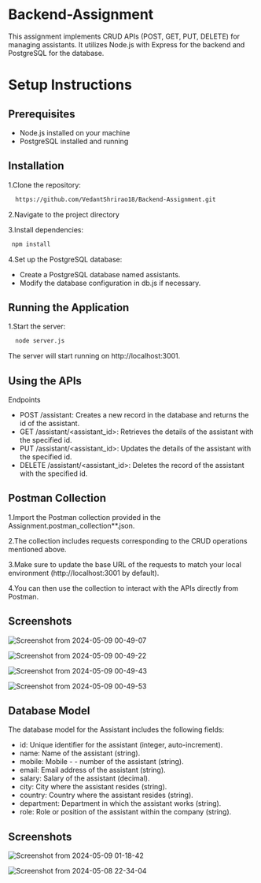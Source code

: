 
# Backend-Assignment

This assignment implements CRUD APIs (POST, GET, PUT, DELETE) for managing assistants. It utilizes Node.js with Express for the backend and PostgreSQL for the database.

# Setup Instructions



## Prerequisites

- Node.js installed on your machine
- PostgreSQL installed and running



## Installation

1.Clone the repository:

```bash
  https://github.com/VedantShrirao18/Backend-Assignment.git
```
2.Navigate to the project directory

3.Install dependencies:

```bash
 npm install

```
4.Set up the PostgreSQL database:
- Create a PostgreSQL database named assistants.
- Modify the database configuration in db.js if necessary.







    
## Running the Application

1.Start the server:

```bash
  node server.js
```
The server will start running on http://localhost:3001.




## Using the APIs

Endpoints

- POST /assistant: Creates a new record in the database and returns the id of the assistant.
- GET /assistant/<assistant_id>: Retrieves the details of the assistant with the specified id.
- PUT /assistant/<assistant_id>: Updates the details of the assistant with the specified id.
- DELETE /assistant/<assistant_id>: Deletes the record of the assistant with the specified id.





## Postman Collection

1.Import the Postman collection provided in the Assignment.postman_collection**.json.

2.The collection includes requests corresponding to the CRUD operations mentioned above.

3.Make sure to update the base URL of the requests to match your local environment (http://localhost:3001 by default).

4.You can then use the collection to interact with the APIs directly from Postman.









## Screenshots

![Screenshot from 2024-05-09 00-49-07](https://github.com/VedantShrirao18/Backend-Assignment/assets/122175901/80d47ca5-5eba-4ac7-921d-e327d064418c)

![Screenshot from 2024-05-09 00-49-22](https://github.com/VedantShrirao18/Backend-Assignment/assets/122175901/6b61e76f-b970-4725-9c42-7476b5b85075)

![Screenshot from 2024-05-09 00-49-43](https://github.com/VedantShrirao18/Backend-Assignment/assets/122175901/763cb6d3-0df2-40d2-aa47-bc93ead69b8d)

![Screenshot from 2024-05-09 00-49-53](https://github.com/VedantShrirao18/Backend-Assignment/assets/122175901/04612332-bc96-4609-bb0f-4043f82bfb0c)



## Database Model

The database model for the Assistant includes the following fields:

- id: Unique identifier for the assistant (integer, auto-increment).
- name: Name of the assistant (string).
- mobile: Mobile - - number of the assistant (string).
- email: Email address of the assistant (string).
- salary: Salary of the assistant (decimal).
- city: City where the assistant resides (string).
- country: Country where the assistant resides (string).
- department: Department in which the assistant works (string).
- role: Role or position of the assistant within the company (string).


## Screenshots
![Screenshot from 2024-05-09 01-18-42](https://github.com/VedantShrirao18/Backend-Assignment/assets/122175901/1cd81b6a-4ede-4fea-a3bc-fc3693377722)

![Screenshot from 2024-05-08 22-34-04](https://github.com/VedantShrirao18/Backend-Assignment/assets/122175901/18f9755f-0c8c-494d-9633-bad467b11d77)






